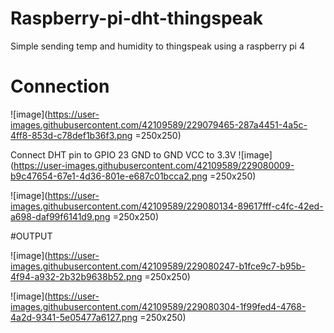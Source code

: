# Raspberry-pi-dht-thingspeak
Simple sending temp and humidity to thingspeak using a raspberry pi 4

# Connection
![image](https://user-images.githubusercontent.com/42109589/229079465-287a4451-4a5c-4ff8-853d-c78def1b36f3.png =250x250)

Connect DHT pin to GPIO 23 
GND to GND 
VCC to 3.3V
![image](https://user-images.githubusercontent.com/42109589/229080009-b9c47654-67e1-4d36-801e-e687c01bcca2.png =250x250)

![image](https://user-images.githubusercontent.com/42109589/229080134-89617fff-c4fc-42ed-a698-daf99f6141d9.png =250x250)
 
#OUTPUT

![image](https://user-images.githubusercontent.com/42109589/229080247-b1fce9c7-b95b-4f94-a932-2b32b9638b52.png =250x250)


![image](https://user-images.githubusercontent.com/42109589/229080304-1f99fed4-4768-4a2d-9341-5e05477a6127.png =250x250)

 
 



